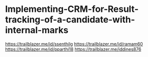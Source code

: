 # Implementing-CRM-for-Result-tracking-of-a-candidate-with-internal-marks
https://trailblazer.me/id/ssenthilg
https://trailblazer.me/id/ramam60
https://trailblazer.me/id/pparthi18
https://trailblazer.me/iddines876 

